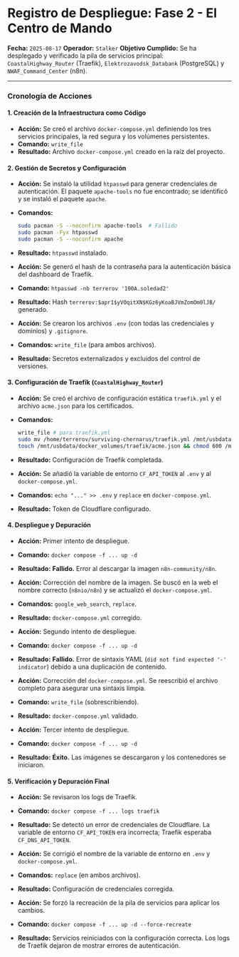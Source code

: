 # Registro de Despliegue: Fase 2 - El Centro de Mando

**Fecha:** `2025-08-17`
**Operador:** `Stalker`
**Objetivo Cumplido:** Se ha desplegado y verificado la pila de servicios principal: `CoastalHighway_Router` (Traefik), `Elektrozavodsk_Databank` (PostgreSQL) y `NWAF_Command_Center` (n8n).

---

### Cronología de Acciones

#### 1. Creación de la Infraestructura como Código

-   **Acción:** Se creó el archivo `docker-compose.yml` definiendo los tres servicios principales, la red segura y los volúmenes persistentes.
-   **Comando:** `write_file`
-   **Resultado:** Archivo `docker-compose.yml` creado en la raíz del proyecto.

#### 2. Gestión de Secretos y Configuración

-   **Acción:** Se instaló la utilidad `htpasswd` para generar credenciales de autenticación. El paquete `apache-tools` no fue encontrado; se identificó y se instaló el paquete `apache`.
-   **Comandos:**
    ```bash
    sudo pacman -S --noconfirm apache-tools  # Fallido
    sudo pacman -Fyx htpasswd
    sudo pacman -S --noconfirm apache
    ```
-   **Resultado:** `htpasswd` instalado.

-   **Acción:** Se generó el hash de la contraseña para la autenticación básica del dashboard de Traefik.
-   **Comando:** `htpasswd -nb terrerov '100A.soledad2'`
-   **Resultado:** Hash `terrerov:$apr1$yVOqitXN$KGz6yKoaBJVmZomOm0lJB/` generado.

-   **Acción:** Se crearon los archivos `.env` (con todas las credenciales y dominios) y `.gitignore`.
-   **Comandos:** `write_file` (para ambos archivos).
-   **Resultado:** Secretos externalizados y excluidos del control de versiones.

#### 3. Configuración de Traefik (`CoastalHighway_Router`)

-   **Acción:** Se creó el archivo de configuración estática `traefik.yml` y el archivo `acme.json` para los certificados.
-   **Comandos:**
    ```bash
    write_file # para traefik.yml
    sudo mv /home/terrerov/surviving-chernarus/traefik.yml /mnt/usbdata/docker_volumes/traefik/traefik.yml
    touch /mnt/usbdata/docker_volumes/traefik/acme.json && chmod 600 /mnt/usbdata/docker_volumes/traefik/acme.json
    ```
-   **Resultado:** Configuración de Traefik completada.

-   **Acción:** Se añadió la variable de entorno `CF_API_TOKEN` al `.env` y al `docker-compose.yml`.
-   **Comandos:** `echo "..." >> .env` y `replace` en `docker-compose.yml`.
-   **Resultado:** Token de Cloudflare configurado.

#### 4. Despliegue y Depuración

-   **Acción:** Primer intento de despliegue.
-   **Comando:** `docker compose -f ... up -d`
-   **Resultado:** **Fallido.** Error al descargar la imagen `n8n-community/n8n`.

-   **Acción:** Corrección del nombre de la imagen. Se buscó en la web el nombre correcto (`n8nio/n8n`) y se actualizó el `docker-compose.yml`.
-   **Comandos:** `google_web_search`, `replace`.
-   **Resultado:** `docker-compose.yml` corregido.

-   **Acción:** Segundo intento de despliegue.
-   **Comando:** `docker compose -f ... up -d`
-   **Resultado:** **Fallido.** Error de sintaxis YAML (`did not find expected '-' indicator`) debido a una duplicación de contenido.

-   **Acción:** Corrección del `docker-compose.yml`. Se reescribió el archivo completo para asegurar una sintaxis limpia.
-   **Comando:** `write_file` (sobrescribiendo).
-   **Resultado:** `docker-compose.yml` validado.

-   **Acción:** Tercer intento de despliegue.
-   **Comando:** `docker compose -f ... up -d`
-   **Resultado:** **Éxito.** Las imágenes se descargaron y los contenedores se iniciaron.

#### 5. Verificación y Depuración Final

-   **Acción:** Se revisaron los logs de Traefik.
-   **Comando:** `docker compose -f ... logs traefik`
-   **Resultado:** Se detectó un error de credenciales de Cloudflare. La variable de entorno `CF_API_TOKEN` era incorrecta; Traefik esperaba `CF_DNS_API_TOKEN`.

-   **Acción:** Se corrigió el nombre de la variable de entorno en `.env` y `docker-compose.yml`.
-   **Comandos:** `replace` (en ambos archivos).
-   **Resultado:** Configuración de credenciales corregida.

-   **Acción:** Se forzó la recreación de la pila de servicios para aplicar los cambios.
-   **Comando:** `docker compose -f ... up -d --force-recreate`
-   **Resultado:** Servicios reiniciados con la configuración correcta. Los logs de Traefik dejaron de mostrar errores de autenticación.
